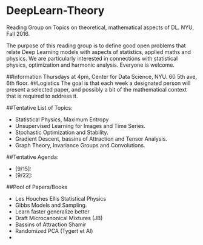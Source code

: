 # DeepLearn-Theory
Reading Group on Topics on theoretical, mathematical aspects of DL.
NYU, Fall 2016. 

The purpose of this reading group is to define good open problems that relate 
Deep Learning models with aspects of statistics, applied maths and physics.
We are particularly interested in connections with statistical physics, optimization 
and harmonic analysis. Everyone is welcome.

##Information 
Thursdays at 4pm, Center for Data Science, NYU. 60 5th ave, 6th floor. 
##Logistics 
The goal is that each week a designated person will present a selected paper, 
and possibly a bit of the mathematical context that is required to address it. 

##Tentative List of Topics:
  - Statistical Physics, Maximum Entropy 
  - Unsupervised Learning for Images and Time Series. 
  - Stochastic Optimization and Stability.
  - Gradient Descent, bassins of Attraction and Tensor Analysis.
  - Graph Theory, Invariance Groups and Convolutions.
  
##Tentative Agenda:
  - [9/15]: 
  - [9/22]: 


##Pool of Papers/Books
  - Les Houches Ellis Statistical Physics
  - Gibbs Models and Sampling.
  - Learn faster generalize better
  - Draft Microcanonical Mixtures (JB)
  - Bassins of Attraction Shamir
  - Randomized PCA (Tygert et Al)
  - 




